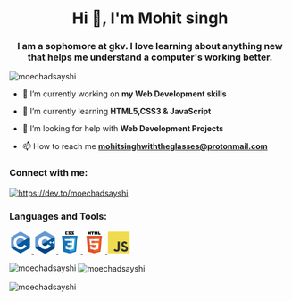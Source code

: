 <h1 align="center">Hi 👋, I'm Mohit singh</h1>
<h3 align="center">I am a sophomore at gkv. I love learning about anything new that helps me understand a computer's working better.</h3>

<p align="left"> <img src="https://komarev.com/ghpvc/?username=moechadsayshi&label=Profile%20views&color=0e75b6&style=flat" alt="moechadsayshi" /> </p>

- 🔭 I’m currently working on **my Web Development skills**

- 🌱 I’m currently learning **HTML5,CSS3 & JavaScript**

- 🤝 I’m looking for help with **Web Development Projects**

- 📫 How to reach me **mohitsinghwiththeglasses@protonmail.com**

<h3 align="left">Connect with me:</h3>
<p align="left">
<a href="https://dev.to/https://dev.to/moechadsayshi" target="blank"><img align="center" src="https://raw.githubusercontent.com/rahuldkjain/github-profile-readme-generator/master/src/images/icons/Social/devto.svg" alt="https://dev.to/moechadsayshi" height="30" width="40" /></a>
</p>

<h3 align="left">Languages and Tools:</h3>
<p align="left"> <a href="https://www.cprogramming.com/" target="_blank" rel="noreferrer"> <img src="https://raw.githubusercontent.com/devicons/devicon/master/icons/c/c-original.svg" alt="c" width="40" height="40"/> </a> <a href="https://www.w3schools.com/cpp/" target="_blank" rel="noreferrer"> <img src="https://raw.githubusercontent.com/devicons/devicon/master/icons/cplusplus/cplusplus-original.svg" alt="cplusplus" width="40" height="40"/> </a> <a href="https://www.w3schools.com/css/" target="_blank" rel="noreferrer"> <img src="https://raw.githubusercontent.com/devicons/devicon/master/icons/css3/css3-original-wordmark.svg" alt="css3" width="40" height="40"/> </a> <a href="https://www.w3.org/html/" target="_blank" rel="noreferrer"> <img src="https://raw.githubusercontent.com/devicons/devicon/master/icons/html5/html5-original-wordmark.svg" alt="html5" width="40" height="40"/> </a> <a href="https://developer.mozilla.org/en-US/docs/Web/JavaScript" target="_blank" rel="noreferrer"> <img src="https://raw.githubusercontent.com/devicons/devicon/master/icons/javascript/javascript-original.svg" alt="javascript" width="40" height="40"/> </a> </p>

<p><img align="left" src="https://github-readme-stats.vercel.app/api/top-langs?username=moechadsayshi&show_icons=true&locale=en&layout=compact" alt="moechadsayshi" /></p>

<p>&nbsp;<img align="center" src="https://github-readme-stats.vercel.app/api?username=moechadsayshi&show_icons=true&locale=en" alt="moechadsayshi" /></p>

<p><img align="center" src="https://github-readme-streak-stats.herokuapp.com/?user=moechadsayshi&" alt="moechadsayshi" /></p>
